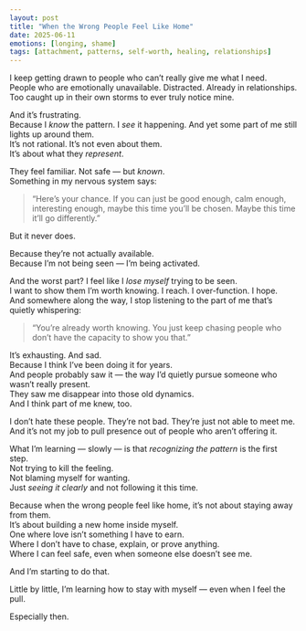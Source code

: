 ```yaml
---
layout: post
title: "When the Wrong People Feel Like Home"
date: 2025-06-11
emotions: [longing, shame]
tags: [attachment, patterns, self-worth, healing, relationships]
---
```


I keep getting drawn to people who can’t really give me what I need.  
People who are emotionally unavailable. Distracted. Already in relationships. Too caught up in their own storms to ever truly notice mine.

And it’s frustrating.  
Because I *know* the pattern. I *see* it happening. And yet some part of me still lights up around them.  
It’s not rational. It’s not even about them.  
It’s about what they *represent*.

They feel familiar. Not safe — but *known*.  
Something in my nervous system says:
> “Here’s your chance. If you can just be good enough, calm enough, interesting enough, maybe this time you’ll be chosen. Maybe this time it’ll go differently.”

But it never does.

Because they’re not actually available.  
Because I’m not being seen — I’m being activated.

And the worst part? I feel like I *lose myself* trying to be seen.  
I want to show them I’m worth knowing. I reach. I over-function. I hope.  
And somewhere along the way, I stop listening to the part of me that’s quietly whispering:  
> “You’re already worth knowing. You just keep chasing people who don’t have the capacity to show you that.”

It’s exhausting. And sad.  
Because I think I’ve been doing it for years.  
And people probably saw it — the way I’d quietly pursue someone who wasn’t really present.  
They saw me disappear into those old dynamics.  
And I think part of me knew, too.

I don’t hate these people. They’re not bad. They’re just not able to meet me.  
And it’s not my job to pull presence out of people who aren’t offering it.

What I’m learning — slowly — is that *recognizing the pattern* is the first step.  
Not trying to kill the feeling.  
Not blaming myself for wanting.  
Just *seeing it clearly* and not following it this time.

Because when the wrong people feel like home, it’s not about staying away from them.  
It’s about building a new home inside myself.  
One where love isn’t something I have to earn.  
Where I don’t have to chase, explain, or prove anything.  
Where I can feel safe, even when someone else doesn’t see me.

And I’m starting to do that.

Little by little, I’m learning how to stay with myself — even when I feel the pull.

Especially then.
